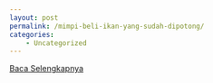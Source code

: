 ```yaml
---
layout: post
permalink: /mimpi-beli-ikan-yang-sudah-dipotong/
categories:
    - Uncategorized
---
```


[Baca Selengkapnya](/03)